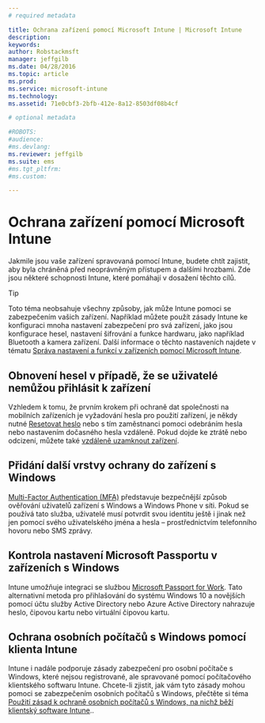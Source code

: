 ```yaml
---
# required metadata

title: Ochrana zařízení pomocí Microsoft Intune | Microsoft Intune
description:
keywords:
author: Robstackmsft
manager: jeffgilb
ms.date: 04/28/2016
ms.topic: article
ms.prod:
ms.service: microsoft-intune
ms.technology:
ms.assetid: 71e0cbf3-2bfb-412e-8a12-8503df08b4cf

# optional metadata

#ROBOTS:
#audience:
#ms.devlang:
ms.reviewer: jeffgilb
ms.suite: ems
#ms.tgt_pltfrm:
#ms.custom:

---
```


# Ochrana zařízení pomocí Microsoft Intune
Jakmile jsou vaše zařízení spravovaná pomocí Intune, budete chtít zajistit, aby byla chráněná před neoprávněným přístupem a dalšími hrozbami. Zde jsou některé schopnosti Intune, které pomáhají v dosažení těchto cílů.

> [!TIP]
> Toto téma neobsahuje všechny způsoby, jak může Intune pomoci se zabezpečením vašich zařízení. Například můžete použít zásady Intune ke konfiguraci mnoha nastavení zabezpečení pro svá zařízení, jako jsou konfigurace hesel, nastavení šifrování a funkce hardwaru, jako například Bluetooth a kamera zařízení. Další informace o těchto nastaveních najdete v tématu [Správa nastavení a funkcí v zařízeních pomocí Microsoft Intune](manage-settings-and-features-on-your-devices-with-microsoft-intune-policies.md).

## Obnovení hesel v případě, že se uživatelé nemůžou přihlásit k zařízení
Vzhledem k tomu, že prvním krokem při ochraně dat společnosti na mobilních zařízeních je vyžadování hesla pro použití zařízení, je někdy nutné [Resetovat heslo](use-remote-lock-and-passcode-reset-in-microsoft-intune.md) nebo s tím zaměstnanci pomoci odebráním hesla nebo nastavením dočasného hesla vzdáleně. Pokud dojde ke ztrátě nebo odcizení, můžete také [vzdáleně uzamknout zařízení](use-remote-lock-and-passcode-reset-in-microsoft-intune.md).

## Přidání další vrstvy ochrany do zařízení s Windows
[Multi-Factor Authentication (MFA)](protect-windows-devices-with-multi-factor-authentication.md) představuje bezpečnější způsob ověřování uživatelů zařízení s Windows a Windows Phone v síti.  Pokud se používá tato služba, uživatelé musí potvrdit svou identitu ještě i jinak než jen pomocí svého uživatelského jména a hesla – prostřednictvím telefonního hovoru nebo SMS zprávy.

## Kontrola nastavení Microsoft Passportu v zařízeních s Windows
Intune umožňuje integraci se službou [Microsoft Passport for Work](control-microsoft-passport-settings-on-devices-with-microsoft-intune.md). Tato alternativní metoda pro přihlašování do systému Windows 10 a novějších pomocí účtu služby Active Directory nebo Azure Active Directory nahrazuje heslo, čipovou kartu nebo virtuální čipovou kartu.

## Ochrana osobních počítačů s Windows pomocí klienta Intune
Intune i nadále podporuje zásady zabezpečení pro osobní počítače s Windows, které nejsou registrované, ale spravované pomocí počítačového klientského softwaru Intune. Chcete-li zjistit, jak vám tyto zásady mohou pomoci se zabezpečením osobních počítačů s Windows, přečtěte si téma [Použití zásad k ochraně osobních počítačů s Windows, na nichž běží klientský software Intune](policies-to-protect-windows-pcs-in-microsoft-intune.md)..


<!--HONumber=May16_HO1-->


